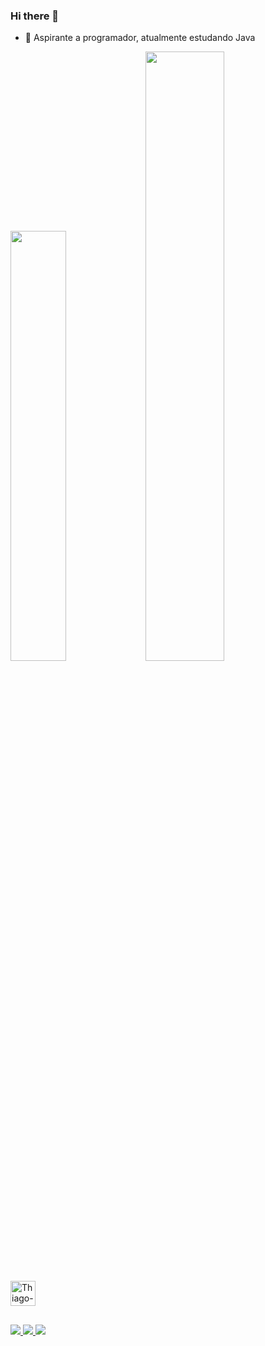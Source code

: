 ### Hi there 👋

- 🔭 Aspirante a programador, atualmente estudando Java
<div>
<img width="42%" src= "https://github-readme-stats.vercel.app/api?username=Hattsuyia&show_icons=true&theme=cobalt"/>
<img width="50%" src= "https://github-readme-stats.vercel.app/api/top-langs/?username=hattsuyia&layout=compact&theme=cobalt"/>
</div>

<div style = "display: inline_block"><br>
  <img align="center" alt ="Thiago-Java" height="40" width="40" src="https://cdn.jsdelivr.net/gh/devicons/devicon/icons/java/java-original.svg" />
</div>

##

<div>

<a href = "mailto: thiagoam@live.com"><img src="https://img.shields.io/badge/Gmail-D14836?style=for-the-badge&logo=gmail&logoColor=white" target = "_blank"/>
<a href ="https://www.linkedin.com/in/thiago-melo-a1189726/" target="_blank"><img src = "https://img.shields.io/badge/LinkedIn-0077B5?style=for-the-badge&logo=linkedin&logoColor=white" target = "_blank">
<a href ="https://www.instagram.com/consultorfinanceiro.tmelo/" target = "_blank"> <img src="https://img.shields.io/badge/Instagram-E4405F?style=for-the-badge&logo=instagram&logoColor=white" target = "_blank"></a>

</div>
